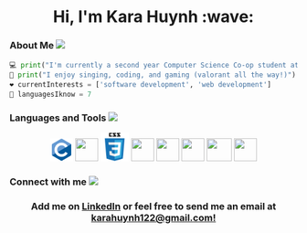 <h1 align="center">
  Hi, I'm Kara Huynh :wave:
</h1>

### About Me <img src="https://media.giphy.com/media/oz45ELYgMoYVsZqmor/giphy.gif" width="35"/>
```python
💻 print("I'm currently a second year Computer Science Co-op student at Ryerson University")
🎵 print("I enjoy singing, coding, and gaming (valorant all the way!)")
❤️ currentInterests = ['software development', 'web development']
🌸 languagesIknow = 7
```

### Languages and Tools <img src="https://media.giphy.com/media/FMnVZzDALopvG/giphy.gif" width="30"/>
<p align="center">
  <img src="https://raw.githubusercontent.com/devicons/devicon/master/icons/c/c-original.svg" width="40" height="40"/> 
  <img src="https://cdn.discordapp.com/attachments/878469526117810217/962126842725277706/html.png" width="40" height="40"/>
  <img src="https://raw.githubusercontent.com/devicons/devicon/master/icons/css3/css3-original-wordmark.svg" width="50" height="50"/>
  <img src="https://cdn.discordapp.com/attachments/878469526117810217/962126808956952667/python.png" width="40" height="40"/>
  <img src="https://cdn.discordapp.com/attachments/878469526117810217/962125996402810940/unknown.png" width="40" height="40"/>
  <img src="https://cdn.discordapp.com/attachments/878469526117810217/962125950038982756/unknown.png" width="40" height="40"/>
  <img src="https://cdn.discordapp.com/attachments/878469526117810217/962127796220624926/unknown.png" width="44" height="40"/>
  <img src="https://cdn.discordapp.com/attachments/878469526117810217/962128129772638298/unknown.png" width="40" height="40"/>  
</p>

### Connect with me <img src="https://media.giphy.com/media/1wpNPWF6p9f2tzIofn/giphy.gif" width="40"/>
<h3 align="center">
  Add me on <a href="https://www.linkedin.com/in/kara-huynh/">LinkedIn</a> or feel free to send me an email at <a href="mailto:karahuynh122@gmail.com">karahuynh122@gmail.com!</a>
</h3>


